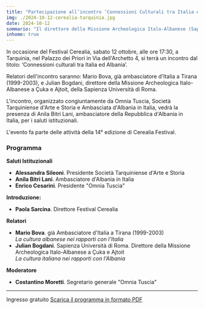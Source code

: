 ```yaml
---
title: "Partecipazione all’incontro ‘Connessioni Culturali tra Italia ed Albania’"
img: ./2024-10-12-cerealia-tarquinia.jpg
date: 2024-10-12
sommario: "Il direttore della Missione Archeologica Italo-Albanese (Sapienza - Istituto Archeologico Albanese) Julian Bogdani parteciperà all'incontro ‘Partecipazione all’incontro Connessioni Culturali tra Italia ed Albania’"
inhome: true
---
```



In occasione del Festival Cerealia, sabato 12 ottobre, alle ore 17:30, a Tarquinia, nel Palazzo dei Priori in Via dell'Archetto 4, si terrà un incontro dal titolo: ‘Connessioni culturali tra Italia ed Albania’.

Relatori dell'incontro saranno: Mario Bova, già ambasciatore d'Italia a Tirana (1999-2003), e Julian Bogdani, direttore della Missione Archeologica Italo-Albanese a Çuka e Ajtoit, della Sapienza Università di Roma.

L'incontro, organizzato congiuntamente da Omnia Tuscia, Società Tarquiniense d'Arte e Storia e Ambasciata d'Albania in Italia, vedrà la presenza di Anila Bitri Lani, ambasciatore della Repubblica d'Albania in Italia, per i saluti istituzionali.

L'evento fa parte delle attività della 14° edizione di Cerealia Festival.

### Programma

**Saluti Istituzionali**

- **Alessandra Sileoni**. Presidente Società Tarquiniense d'Arte e Storia
- **Anila Bitri Lani**. Ambasciatore d'Albania in Italia
- **Enrico Cesarini**. Presidente "Omnia Tuscia"

**Introduzione:**
- **Paola Sarcina**. Direttore Festival Cerealia

**Relatori**
- **Mario Bova**. già Ambasciatore d'ltalia a Tirana (1999-2003)  
  _La cultura albanese nei rapporti con l'Italia_
- **Julian Bogdani**. Sapienza Università di Roma. Direttore della Missione Archeologica Italo-Albanese a Çuka e Ajtoit  
  _La cultura italiana nei rapporti con l'Albania_

**Moderatore**
- **Costantino Moretti**. Segretario generale "Omnia Tuscia"

---

Ingresso gratuito
[Scarica il programma in formato PDF](./2024-10-12-cerealia-tarquinia.pdf)